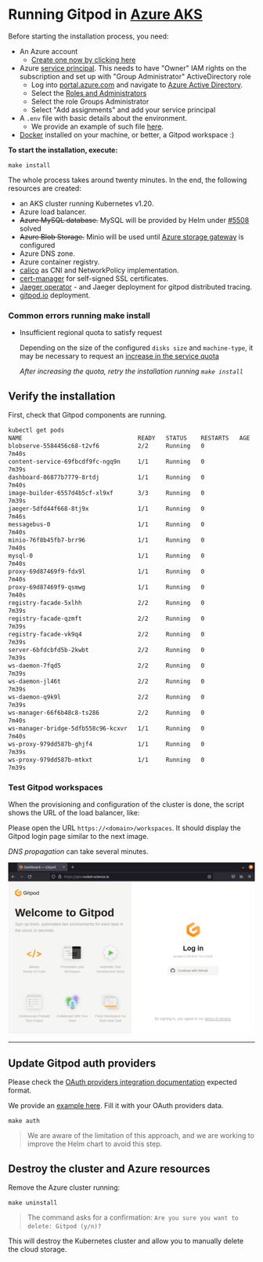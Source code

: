 # Running Gitpod in [Azure AKS](https://azure.microsoft.com/en-gb/services/kubernetes-service/)

Before starting the installation process, you need:

- An Azure account
  - [Create one now by clicking here](https://azure.microsoft.com/en-gb/free/)
- Azure [service principal](https://docs.microsoft.com/en-us/azure/active-directory/develop/howto-create-service-principal-portal). This needs to have "Owner" IAM rights on the subscription and set up with "Group Administrator" ActiveDirectory role
  - Log into [portal.azure.com](https://portal.azure.com/) and navigate to [Azure Active Directory](https://portal.azure.com/?quickstart=True#blade/Microsoft_AAD_IAM/ActiveDirectoryMenuBlade/Overview).
  - Select the [Roles and Administrators](https://portal.azure.com/?quickstart=True#blade/Microsoft_AAD_IAM/ActiveDirectoryMenuBlade/RolesAndAdministrators)
  - Select the role Groups Administrator
  - Select "Add assignments" and add your service principal
- A `.env` file with basic details about the environment.
  - We provide an example of such file [here](.env.example).
- [Docker](https://docs.docker.com/engine/install/) installed on your machine, or better, a Gitpod workspace :)

**To start the installation, execute:**

```shell
make install
```

The whole process takes around twenty minutes. In the end, the following resources are created:

- an AKS cluster running Kubernetes v1.20.
- Azure load balancer.
- ~~Azure MySQL database.~~ MySQL will be provided by Helm under [#5508](https://github.com/gitpod-io/gitpod/issues/5508) solved
- ~~Azure Blob Storage.~~ Minio will be used until [Azure storage gateway](https://github.com/gitpod-io/gitpod-azure-aks-guide/issues/1) is configured
- Azure DNS zone.
- Azure container registry.
- [calico](https://docs.projectcalico.org) as CNI and NetworkPolicy implementation.
- [cert-manager](https://cert-manager.io/) for self-signed SSL certificates.
- [Jaeger operator](https://github.com/jaegertracing/helm-charts/tree/main/charts/jaeger-operator) - and Jaeger deployment for gitpod distributed tracing.
- [gitpod.io](https://github.com/gitpod-io/gitpod) deployment.

### Common errors running make install

- Insufficient regional quota to satisfy request

  Depending on the size of the configured `disks size` and `machine-type`,
  it may be necessary to request an [increase in the service quota](https://docs.microsoft.com/en-us/azure/azure-resource-manager/management/azure-subscription-service-limits)

  *After increasing the quota, retry the installation running `make install`*

## Verify the installation

First, check that Gitpod components are running.

```shell
kubectl get pods 
NAME                                 READY   STATUS    RESTARTS   AGE
blobserve-5584456c68-t2vf6           2/2     Running   0          7m40s
content-service-69fbcdf9fc-ngq9n     1/1     Running   0          7m39s
dashboard-86877b7779-8rtdj           1/1     Running   0          7m40s
image-builder-6557d4b5cf-xl9xf       3/3     Running   0          7m39s
jaeger-5dfd44f668-8tj9x              1/1     Running   0          7m46s
messagebus-0                         1/1     Running   0          7m40s
minio-76f8b45fb7-brr96               1/1     Running   0          7m40s
mysql-0                              1/1     Running   0          7m40s
proxy-69d87469f9-fdx9l               1/1     Running   0          7m40s
proxy-69d87469f9-qsmwg               1/1     Running   0          7m40s
registry-facade-5xlhh                2/2     Running   0          7m39s
registry-facade-qzmft                2/2     Running   0          7m39s
registry-facade-vk9q4                2/2     Running   0          7m39s
server-6bfdcbfd5b-2kwbt              2/2     Running   0          7m39s
ws-daemon-7fqd5                      2/2     Running   0          7m39s
ws-daemon-jl46t                      2/2     Running   0          7m39s
ws-daemon-q9k9l                      2/2     Running   0          7m39s
ws-manager-66f6b48c8-ts286           2/2     Running   0          7m40s
ws-manager-bridge-5dfb558c96-kcxvr   1/1     Running   0          7m40s
ws-proxy-979dd587b-ghjf4             1/1     Running   0          7m39s
ws-proxy-979dd587b-mtkxt             1/1     Running   0          7m39s
```

### Test Gitpod workspaces

When the provisioning and configuration of the cluster is done, the script shows the URL of the load balancer,
like:

Please open the URL `https://<domain>/workspaces`.
It should display the Gitpod login page similar to the next image.

*DNS propagation* can take several minutes.

![Gitpod login page](./images/gitpod-login.png "Gitpod Login Page")

----

## Update Gitpod auth providers

Please check the [OAuth providers integration documentation](https://www.gitpod.io/docs/self-hosted/0.5.0/install/oauth) expected format.

We provide an [example here](./auth-providers-patch.yaml). Fill it with your OAuth providers data.

```console
make auth
```

> We are aware of the limitation of this approach, and we are working to improve the Helm chart to avoid this step.

## Destroy the cluster and Azure resources

Remove the Azure cluster running:

```shell
make uninstall
```

> The command asks for a confirmation:
> `Are you sure you want to delete: Gitpod (y/n)?`

This will destroy the Kubernetes cluster and allow you to manually delete the cloud storage.
